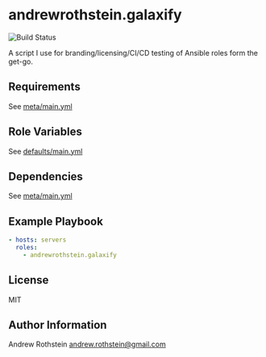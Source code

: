 andrewrothstein.galaxify
===========================
![Build Status](https://github.com/andrewrothstein/ansible-galaxify/actions/workflows/build.yml/badge.svg)

A script I use for branding/licensing/CI/CD testing of Ansible roles form the get-go.

Requirements
------------

See [meta/main.yml](meta/main.yml)

Role Variables
--------------

See [defaults/main.yml](defaults/main.yml)

Dependencies
------------

See [meta/main.yml](meta/main.yml)

Example Playbook
----------------

```yml
- hosts: servers
  roles:
    - andrewrothstein.galaxify
```

License
-------

MIT

Author Information
------------------

Andrew Rothstein <andrew.rothstein@gmail.com>
